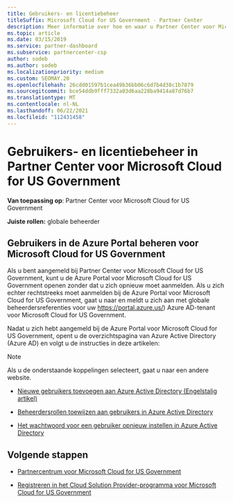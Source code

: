 ```yaml
---
title: Gebruikers- en licentiebeheer
titleSuffix: Microsoft Cloud for US Government - Partner Center
description: Meer informatie over hoe en waar u Partner Center voor Microsoft Cloud for US Government, klanten en licenties, evenals het opnieuw instellen van wachtwoorden.
ms.topic: article
ms.date: 03/15/2019
ms.service: partner-dashboard
ms.subservice: partnercenter-csp
author: sodeb
ms.author: sodeb
ms.localizationpriority: medium
ms.custom: SEOMAY.20
ms.openlocfilehash: 26cdd01597b1cea49b36bb06c6d7b4d38c1b7879
ms.sourcegitcommit: bce54ddb9fff7332a03d6aa228ba9414a87d76b7
ms.translationtype: MT
ms.contentlocale: nl-NL
ms.lasthandoff: 06/22/2021
ms.locfileid: "112431458"
---
```

# <a name="user-and-license-management-in-partner-center-for-microsoft-cloud-for-us-government"></a>Gebruikers- en licentiebeheer in Partner Center voor Microsoft Cloud for US Government

**Van toepassing op**: Partner Center voor Microsoft Cloud for US Government

**Juiste rollen:** globale beheerder

## <a name="how-to-manage-users-in-the-azure-portal-for-microsoft-cloud-for-us-government"></a>Gebruikers in de Azure Portal beheren voor Microsoft Cloud for US Government

Als u bent aangemeld bij Partner Center voor Microsoft Cloud for US Government, kunt u de Azure Portal voor Microsoft Cloud for US Government openen zonder dat u zich opnieuw moet aanmelden. Als u zich echter rechtstreeks moet aanmelden bij de Azure Portal voor Microsoft Cloud for US Government, gaat u naar en meldt u zich aan met globale beheerdersreferenties voor uw https://portal.azure.us/) Azure AD-tenant voor Microsoft Cloud for US Government.

Nadat u zich hebt aangemeld bij de Azure Portal voor Microsoft Cloud for US Government, opent u de overzichtspagina van Azure Active Directory (Azure AD) en volgt u de instructies in deze artikelen:

> [!NOTE]  
> Als u de onderstaande koppelingen selecteert, gaat u naar een andere website. 

- [Nieuwe gebruikers toevoegen aan Azure Active Directory (Engelstalig artikel)](/azure/active-directory/active-directory-users-create-azure-portal)

- [Beheerdersrollen toewijzen aan gebruikers in Azure Active Directory](/azure/active-directory/active-directory-users-assign-role-azure-portal)

- [Het wachtwoord voor een gebruiker opnieuw instellen in Azure Active Directory](/azure/active-directory/active-directory-users-reset-password-azure-portal)

## <a name="next-steps"></a>Volgende stappen

- [Partnercentrum voor Microsoft Cloud for US Government](partner-center-for-microsoft-us-govt-cloud.md)

- [Registreren in het Cloud Solution Provider-programma voor Microsoft Cloud for US Government](enroll-in-csp-for-microsoft-us-govt-cloud.md)